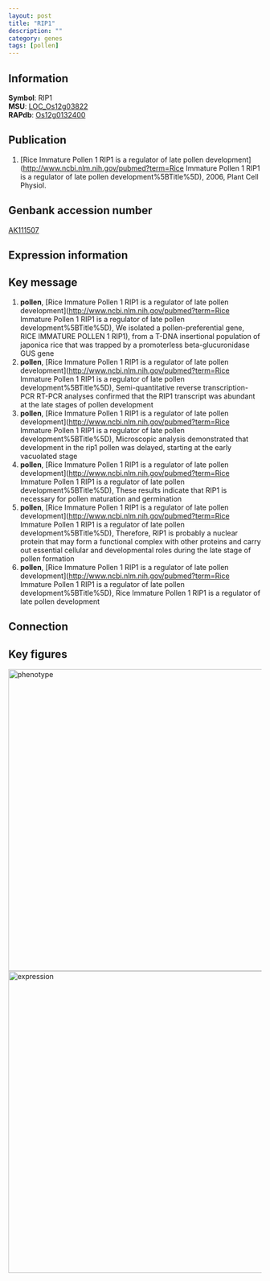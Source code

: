```yaml
---
layout: post
title: "RIP1"
description: ""
category: genes
tags: [pollen]
---
```


## Information
__Symbol__: RIP1  
__MSU__: [LOC_Os12g03822](http://rice.plantbiology.msu.edu/cgi-bin/ORF_infopage.cgi?orf=LOC_Os12g03822)  
__RAPdb__: [Os12g0132400](http://rapdb.dna.affrc.go.jp/viewer/gbrowse_details/irgsp1?name=Os12g0132400)  

## Publication
1. [Rice Immature Pollen 1 RIP1 is a regulator of late pollen development](http://www.ncbi.nlm.nih.gov/pubmed?term=Rice Immature Pollen 1 RIP1 is a regulator of late pollen development%5BTitle%5D), 2006, Plant Cell Physiol.

## Genbank accession number
[AK111507](http://www.ncbi.nlm.nih.gov/nuccore/AK111507)  

## Expression information

## Key message
1. __pollen__, [Rice Immature Pollen 1 RIP1 is a regulator of late pollen development](http://www.ncbi.nlm.nih.gov/pubmed?term=Rice Immature Pollen 1 RIP1 is a regulator of late pollen development%5BTitle%5D), We isolated a pollen-preferential gene, RICE IMMATURE POLLEN 1 RIP1), from a T-DNA insertional population of japonica rice that was trapped by a promoterless beta-glucuronidase GUS gene
2. __pollen__, [Rice Immature Pollen 1 RIP1 is a regulator of late pollen development](http://www.ncbi.nlm.nih.gov/pubmed?term=Rice Immature Pollen 1 RIP1 is a regulator of late pollen development%5BTitle%5D),  Semi-quantitative reverse transcription-PCR RT-PCR analyses confirmed that the RIP1 transcript was abundant at the late stages of pollen development
3. __pollen__, [Rice Immature Pollen 1 RIP1 is a regulator of late pollen development](http://www.ncbi.nlm.nih.gov/pubmed?term=Rice Immature Pollen 1 RIP1 is a regulator of late pollen development%5BTitle%5D),  Microscopic analysis demonstrated that development in the rip1 pollen was delayed, starting at the early vacuolated stage
4. __pollen__, [Rice Immature Pollen 1 RIP1 is a regulator of late pollen development](http://www.ncbi.nlm.nih.gov/pubmed?term=Rice Immature Pollen 1 RIP1 is a regulator of late pollen development%5BTitle%5D),  These results indicate that RIP1 is necessary for pollen maturation and germination
5. __pollen__, [Rice Immature Pollen 1 RIP1 is a regulator of late pollen development](http://www.ncbi.nlm.nih.gov/pubmed?term=Rice Immature Pollen 1 RIP1 is a regulator of late pollen development%5BTitle%5D),  Therefore, RIP1 is probably a nuclear protein that may form a functional complex with other proteins and carry out essential cellular and developmental roles during the late stage of pollen formation
6. __pollen__, [Rice Immature Pollen 1 RIP1 is a regulator of late pollen development](http://www.ncbi.nlm.nih.gov/pubmed?term=Rice Immature Pollen 1 RIP1 is a regulator of late pollen development%5BTitle%5D), Rice Immature Pollen 1 RIP1 is a regulator of late pollen development

## Connection

## Key figures
<img src="http://ricencode.github.io/images/RIP1.pheno.png" alt="phenotype"  style="width: 600px;"/>

<img src="http://ricencode.github.io/images/RIP1.exp.png" alt="expression"  style="width: 600px;"/>


